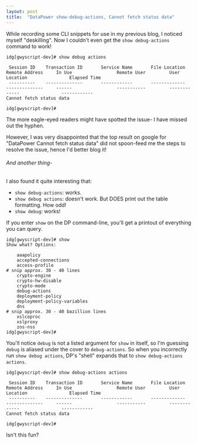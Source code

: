 ```yaml
---
layout: post
title:  "DataPower show-debug-actions, Cannot fetch status data"
---
```

While recording some CLI snippets for use in my previous blog, I noticed myself "deskilling".
Now I couldn't even get the `show debug-actions` command to work!

```
idg[gwyscript-dev]# show debug actions

 Session ID    Transaction ID       Service Name       File Location                  Remote Address     In Use                 Remote User         User Location                Elapsed Time
 ----------    --------------       ------------       -------------                  --------------     ------                 -----------         -------------                ------------
Cannot fetch status data

idg[gwyscript-dev]#
```
The more eagle-eyed readers might have spotted the issue- I have missed out the hyphen.

However, I was very disappointed that the top result on google for "DataPower Cannot fetch status data" did not spoon-feed me the steps to resolve the issue, hence I'd better blog it!

###### And another thing-

I also found it quite interesting that:

- `show debug-actions`: works.
- `show debug actions`: doesn't work. But DOES print out the table formatting. How odd!
- `show debug`: works!

If you enter `show` on the DP command-line, you'll get a printout of everything you can query.

```
idg[gwyscript-dev]# show
Show what? Options:

    aaapolicy
    accepted-connections
    access-profile
# snip approx. 30 - 40 lines
    crypto-engine
    crypto-hw-disable
    crypto-mode
    debug-actions
    deployment-policy
    deployment-policy-variables
    dns
# snip approx. 30 - 40 bazillion lines
    xslcoproc
    xslproxy
    zos-nss
idg[gwyscript-dev]#
```
You'll notice `debug` is not a listed argument for `show` in itself, so I'm guessing `debug` is aliased under the cover to `debug-actions`. So when you incorrectly run `show debug actions`, DP's "shell" expands that to `show debug-actions actions`.

```
idg[gwyscript-dev]# show debug-actions actions

 Session ID    Transaction ID       Service Name       File Location                  Remote Address     In Use                 Remote User         User Location                Elapsed Time
 ----------    --------------       ------------       -------------                  --------------     ------                 -----------         -------------                ------------
Cannot fetch status data

idg[gwyscript-dev]#
```
Isn't this fun?
